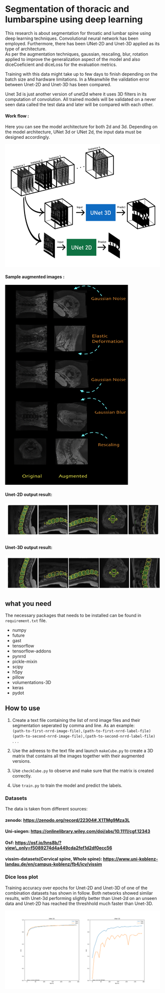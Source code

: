 # Segmentation of thoracic and lumbarspine using deep learning

This research is about segmentation for throatic and lumbar spine using deep learning techniques. Convolutional neural network has been employed. Furthermore, there has been UNet-2D and Unet-3D applied as its type of architecture.  
As per the augmentation techniques, gaussian, rescaling, blur, rotation applied to improve the generalization aspect of the model and also diceCoeficient and diceLoss for the evaluation metrics.

Training with this data might take up to few days to finish depending on the batch size and hardware limitations. In a Meanwhile the validation error between Unet-2D and Unet-3D has been compared.

Unet 3d is just another version of unet2d where it uses 3D filters in its computation of convolution. 
All trained models will be validated on a never seen data called the test data and later will be compared with each other.

#### Work flow :
Here you can see the model architecture for both 2d and 3d. 
Depending on the model architecture, UNet 3d or UNet 2d, the input data must be designed accordingly. 

<img src="images/cube.jpg" height="400">

#### Sample augmented images :

<img src="images/augmentation.png" height="650" width="400">

#### Unet-2D output result:
<img src="images/unet2d.png">

#### Unet-3D output result:
<img src="images/unet3d.png">

## what you need 

The necessary packages that needs to be installed can be found in `requirement.txt` file.

- numpy
- future
- gast
- tensorflow
- tensorflow-addons
- pynrrd
- pickle-mixin
- scipy
- h5py
- pillow
- volumentations-3D
- keras
- pydot


## How to use
1. Create a text file containing the list of nrrd image files and their segmentation seperated by comma and line. As an example: </br>
	 `(path-to-first-nrrd-image-file),(path-to-first-nrrd-label-file)` </br>
	 `(path-to-second-nrrd-image-file),(path-to-second-nrrd-label-file)` </br>
		.
		.
		.
		 
2. Use the adreess to the text file and launch `makeCube.py` to create a 3D matrix that contains all the images together with their augmented versions.</br>
3. Use `checkCube.py` to observe and make sure that the matrix is created correctly. </br>
4. Use `train.py` to train the model and predict the labels.</br>

### Datasets

The data is taken from different sources:

#### zenodo: https://zenodo.org/record/22304#.X1TMg9Mza3L </br>
#### Uni-siegen: https://onlinelibrary.wiley.com/doi/abs/10.1111/cgf.12343  </br>
#### Osf: https://osf.io/hns8b/?view\_only=f5089274d4a449cda2fef1d2df0ecc56  </br>
#### vissim-datasets(Cervical spine, Whole spine): https://www.uni-koblenz-landau.de/en/campus-koblenz/fb4/icv/vissim

### Dice loss plot

Training accuracy over epochs for Unet-2D and Unet-3D of one of the combination datasets has shown in follow. 
Both networks showed similar results, with Unet-3d performing slightly better than Unet-2d on an unseen data and Unet-2D has reached the threshhold much faster than Unet-3D.

<img src="images/chart.png">



